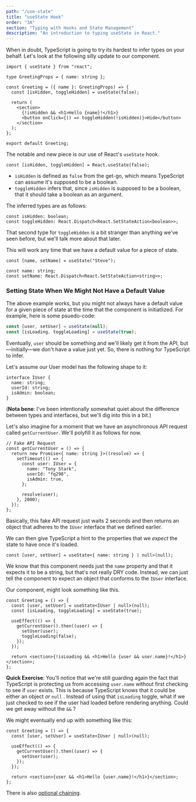 ```yaml
---
path: "/use-state"
title: "useState Hook"
order: "3A"
section: "Typing with Hooks and State Management"
description: "An introduction to typing useState in React."
---
```


When in doubt, TypeScript is going to try its hardest to infer types on your behalf. Let's look at the following silly update to our component.

```tsx
import { useState } from "react";

type GreetingProps = { name: string };

const Greeting = ({ name }: GreetingProps) => {
  const [isHidden, toggleHidden] = useState(false);

  return (
    <section>
      {!isHidden && <h1>Hello {name}!</h1>}
      <button onClick={() => toggleHidden(!isHidden)}>Hide</button>
    </section>
  );
};

export default Greeting;
```

The notable and new piece is our use of React's `useState` hook.

```tsx
const [isHidden, toggleHidden] = React.useState(false);
```

- `isHidden` is defined as `false` from the get-go, which means TypeScript can assume it's supposed to be a boolean.
- `toggleHidden` infers that, since `isHidden` is supposed to be a boolean, that it should take a boolean as an argument.

The inferred types are as follows:

```tsx
const isHidden: boolean;
const toggleHidden: React.Dispatch<React.SetStateAction<boolean>>;
```

That second type for `toggleHidden` is a bit stranger than anything we've seen before, but we'll talk more about that later.

This will work any time that we have a default value for a piece of state.

```tsx
const [name, setName] = useState("Steve");
```

```tsx
const name: string;
const setName: React.Dispatch<React.SetStateAction<string>>;
```

### Setting State When We Might Not Have a Default Value

The above example works, but you might not always have a default value for a given piece of state at the time that the component is initiatlized. For example, here is some psuedo-code:

```jsx
const [user, setUser] = useState(null);
const [isLoading, toggleLoading] = useState(true);
```

Eventually, `user` should be something and we'll likely get it from the API, but—initially—we don't have a value just yet. So, there is nothing for TypeScript to infer.

Let's assume our User model has the following shape to it:

```tsx
interface IUser {
  name: string;
  userId: string;
  isAdmin: boolean;
}
```

(**Nota bene**: I've been intentionally somewhat quiet about the difference between types and interfaces, but we'll dig into this in a bit.)

Let's also imagine for a moment that we have an asynchronous API request called `getCurrentUser`. We'll polyfill it as follows for now.

```tsx
// Fake API Request
const getCurrentUser = () => {
  return new Promise<{ name: string }>((resolve) => {
    setTimeout(() => {
      const user: IUser = {
        name: "Tony Stark",
        userId: "fq298",
        isAdmin: true,
      };

      resolve(user);
    }, 2000);
  });
};
```

Basically, this fake API request just waits 2 seconds and then returns an object that adheres to the `IUser` interface that we defined earlier.

We can then give TypeScript a hint to the properties that we _expect_ the state to have once it's loaded.

```tsx
const [user, setUser] = useState<{ name: string } | null>(null);
```

We know that this component needs just the `name` property and that it expects it to be a string, but that's not really DRY code. Instead, we can just tell the component to expect an object that conforms to the `IUser` interface.

Our component, might look something like this.

```tsx
const Greeting = () => {
  const [user, setUser] = useState<IUser | null>(null);
  const [isLoading, toggleLoading] = useState(true);

  useEffect(() => {
    getCurrentUser().then((user) => {
      setUser(user);
      toggleLoading(false);
    });
  });

  return <section>{!isLoading && <h1>Hello {user && user.name}!</h1>}</section>;
};
```

**Quick Exercise**: You'll notice that we're still guarding again the fact that TypeScript is protecting us from accessing `user.name` without first checking to see if `user` exists. This is because TypeScript knows that it could be either an object _or_ `null` . Instead of using that `isLoading` toggle, what if we just checked to see if the user had loaded before rendering anything. Could we get away without the `&&` ?

We might eventually end up with something like this:

```tsx
const Greeting = () => {
  const [user, setUser] = useState<IUser | null>(null);

  useEffect(() => {
    getCurrentUser().then((user) => {
      setUser(user);
    });
  });

  return <section>{user && <h1>Hello {user.name}!</h1>}</section>;
};
```

There is also [optional chaining](https://www.typescriptlang.org/play?jsx=1#code/C4TwDgpgBJBODOB7AdgFXNAvFA3gKCimQEMBbCALinmFgEtkBzAGgKgGNjgB+Kz4dJFaEAJoka8oYxoIh4AvnjyhIHLrKjZ8hEuSo16TVouUYp4jdn6yA3EvYoaUYiIBuEZMACusCLCpwSGhmWmy6lFAA5ACCADZ07BCRwmrAVNqERGQRkQAiDMQAFpFsivJ2eA7ITtIActmazm4e3r6wAHTS3O3hdlVIsRDtseIAFHXZAJR2APQzUBAAHpDswBAiUIhewGDbVF7IIhAAZgzr9o6Ig8NjLu6ePn7tSOS1KACii3Q0LQCyEMBCogRN1RpNpng5gtlhBVutNttdmkoAcjqdkOcgA).
